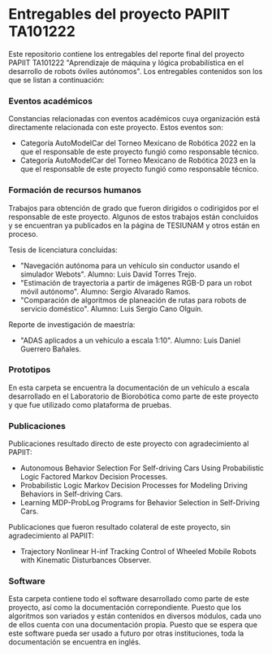 # Entregables del proyecto PAPIIT TA101222

Este repositorio contiene los entregables del reporte final del proyecto PAPIIT TA101222 "Aprendizaje de máquina y lógica probabilística en el desarrollo de robots óviles autónomos". Los entregables contenidos son los que se listan a continuación:

### Eventos académicos
Constancias relacionadas con eventos académicos cuya organización está directamente relacionada con este proyecto. Estos eventos son:

* Categoría AutoModelCar del Torneo Mexicano de Robótica 2022 en la que el responsable de este proyecto fungió como responsable técnico.
* Categoría AutoModelCar del Torneo Mexicano de Robótica 2023 en la que el responsable de este proyecto fungió como responsable técnico.

### Formación de recursos humanos
Trabajos para obtención de grado que fueron dirigidos o codirigidos por el responsable de este proyecto. Algunos de estos trabajos están concluidos y se encuentran ya publicados en la página de TESIUNAM y otros están en proceso.

Tesis de licenciatura concluidas:
* "Navegación autónoma para un vehículo sin conductor usando el simulador Webots". Alumno: Luis David Torres Trejo.
* "Estimación de trayectoria a partir de imágenes RGB-D para un robot móvil autónomo". Alumno: Sergio Alvarado Ramos.
* "Comparación de algoritmos de planeación de rutas para robots de servicio doméstico". Alumno: Luis Sergio Cano Olguín.

Reporte de investigación de maestría:
* "ADAS aplicados a un vehículo a escala 1:10". Alumno: Luis Daniel Guerrero Bañales.

### Prototipos

En esta carpeta se encuentra la documentación de un vehículo a escala desarrollado en el Laboratorio de Biorobótica como parte de este proyecto y que fue utilizado como plataforma de pruebas.

### Publicaciones

Publicaciones resultado directo de este proyecto con agradecimiento al PAPIIT:

* Autonomous Behavior Selection For Self-driving Cars Using Probabilistic Logic Factored Markov Decision Processes.
* Probabilistic Logic Markov Decision Processes for Modeling Driving Behaviors in Self-driving Cars.
* Learning MDP-ProbLog Programs for Behavior Selection in Self-Driving Cars.

Publicaciones que fueron resultado colateral de este proyecto, sin agradecimiento al PAPIIT:

* Trajectory Nonlinear H-inf Tracking Control of Wheeled Mobile Robots with Kinematic Disturbances Observer.

### Software

Esta carpeta contiene todo el software desarrollado como parte de este proyecto, así como la documentación correpondiente. Puesto que los algoritmos son variados y están contenidos en diversos módulos, cada uno de ellos cuenta con una documentación propia. Puesto que se espera que este software pueda ser usado a futuro por otras instituciones, toda la documentación se encuentra en inglés. 